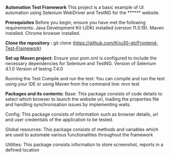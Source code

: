 **Automation Test Framework**
This project is a basic example of UI automation using Selenium WebDriver and TestNG for the ****** website. 

**Prerequisites**
Before you begin, ensure you have met the following requirements:
Java Development Kit (JDK) installed (version 11.0.19).
Maven installed.
Chrome browser installed.

**Clone the repository :**
git clone (https://github.com/Kiru30-git/Frontend-Test-Framework)

**Set up Maven project:** 
Ensure your pom.xml is configured to include the necessary dependencies for Selenium and TestNG.
Version of Selenium 4.1.0
Version of testng 7.4.0 

Running the Test Compile and run the test: You can compile and run the test using your IDE or using Maven from the command line: mvn test

**Packages and its contents:**
Base:
This package consists of  code details to select which browser to launch the website url, loading the properties file and handling synchronisation issues by implementing waits.

Config:
This package consists of information such as browser details, url and user credentials of the application to be tested.

Global resources:
This package consists of methods and variables which are used to automate various functionalities throughout the framework

Utilities:
This package consists information to store screenshot, reports in a defined location

